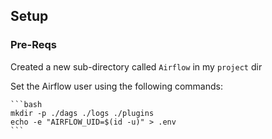 ## Setup

### Pre-Reqs

Created a new sub-directory called `Airflow` in my `project` dir 

Set the Airflow user using the following commands:

    ```bash
    mkdir -p ./dags ./logs ./plugins
    echo -e "AIRFLOW_UID=$(id -u)" > .env
    ```
